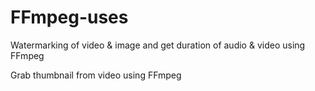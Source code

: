 # FFmpeg-uses
Watermarking of video &amp; image and get duration of audio &amp; video using FFmpeg

Grab thumbnail from video using FFmpeg